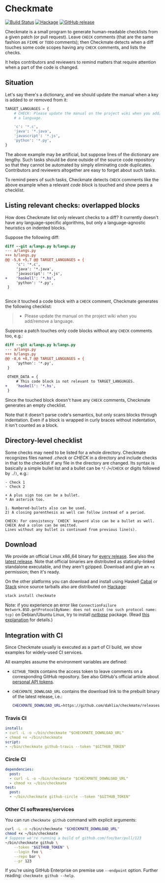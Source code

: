 Checkmate
=========

[![Build Status][ci-badge]][ci]
[![Hackage][hackage-badge]][hackage]
[![GitHub release][release-badge]][latest release]

Checkmate is a small program to generate human-readable checklists from
a given patch (or pull request).  Leave `CHECK` comments (that are the same
fashion as `FIXME` or `TODO` comments); then Checkmate detects when a diff
touches some code scopes having any `CHECK` comments, and lists the checks.

It helps contributors and reviewers to remind matters that require attention
when a part of the code is changed.

[ci-badge]: https://travis-ci.com/dahlia/checkmate.svg?branch=master
[ci]: https://travis-ci.com/dahlia/checkmate
[hackage-badge]: https://img.shields.io/hackage/v/checkmate.svg
[hackage]: https://hackage.haskell.org/package/checkmate
[release-badge]: https://img.shields.io/github/release/dahlia/checkmate.svg?label=download&colorB=4c1


Situation
---------

Let's say there's a dictionary, and we should update the manual when a key
is added to or removed from it:

~~~~~~~~ python
TARGET_LANGUAGES = {
    # CHECK: Please update the manual on the project wiki when you add/remove
    # a language.

    'c': '*.c',
    'java': '*.java',
    'javascript': '*.js',
    'python': '*.py',
}
~~~~~~~~

The above example may be artificial, but suppose lines of the dictionary are
lengthy.  Such tasks should be done outside of the source code repository
so that they cannot be automated by simply eliminating code duplicates.
Contributors and reviewers altogether are easy to forget about such tasks.

To remind peers of such tasks, Checkmate detects `CHECK` comments like the above
example when a relevant *code block* is touched and show peers a checklist.


Listing relevant checks: overlapped blocks
------------------------------------------

How does Checkmate list only relevant checks to a diff?  It currently doesn't
have any language-specific algorithms, but only a language-agnostic heuristics
on indented blocks.

Suppose the following diff:

~~~~~~~~ diff
diff --git a/langs.py b/langs.py
--- a/langs.py
+++ b/langs.py
@@ -5,6 +5,7 @@ TARGET_LANGUAGES = {
     'c': '*.c',
     'java': '*.java',
     'javascript': '*.js',
+    'haskell': '*.hs',
     'python': '*.py',
 }
 
~~~~~~~~

Since it touched a code block with a `CHECK` comment, Checkmate generates
the following checklist:

> - Please update the manual on the project wiki when you add/remove a language.

Suppose a patch touches only code blocks without any `CHECK` comments too, e.g.:

~~~~~~~~ diff
diff --git a/langs.py b/langs.py
--- a/langs.py
+++ b/langs.py
@@ -8,6 +8,7 @@ TARGET_LANGUAGES = {
     'python': '*.py',
 }
 
 OTHER_DATA = {
     # This code block is not relevant to TARGET_LANGUAGES.
+    'haskell': '*.hs',
 }
~~~~~~~~

Since the touched block doesn't have any `CHECK` comments, Checkmate generates
an empty checklist.

Note that it doesn't parse code's semantics, but only scans blocks through
indentation.  Even if a block is wrapped in curly braces without indentation,
it isn't counted as a block.


Directory-level checklist
-------------------------

Some checks may need to be listed for a whole directory.  Checkmate recognizes
files named *.check* or *CHECK* in a directory and include checks in that to
the checklist if any file in the directory are changed.  Its syntax is basically
a simple bullet list and a bullet can be `*`/`-`/`+`/`CHECK` or digits followed
by `.`/`)`, e.g.:

    - Check 1
    - Check 2

    + A plus sign too can be a bullet.
    * An asterisk too.

    1. Numbered-bullets also can be used.
    2) A closing parenthesis as well can follow instead of a period.

    CHECK: For consistency `CHECK` keyword also can be a bullet as well.
    CHECK And a colon can be omitted.
    Lines without any bullet is continued from previous line(s).


Download
--------

We provide an official Linux x86_64 binary for [every release][].  See also
the [latest release][].  Note that official binaries are distributed as
statically-linked standalone executable, and they aren't gzipped.  Download and
give an `+x` permission; then it's ready.

On the other platforms you can download and install using Haskell [Cabal][]
or [Stack][] since source tarballs also are distributed on [Hackage][]:

~~~~~~~~ bash
stack install checkmate
~~~~~~~~

Note: if you experience an error like `ConnectionFailure
Network.BSD.getProtocolByName: does not exist (no such protocol name: tcp)`
on Debian/Ubuntu Linux, try to install [*netbase*][netbase] package.
(Read [this explanation][1] for details.)

[every release]: https://github.com/dahlia/checkmate/releases
[latest release]: https://github.com/dahlia/checkmate/releases/latest
[Cabal]: https://www.haskell.org/cabal/
[Stack]: https://www.haskellstack.org/
[netbase]: https://packages.debian.org/search?keywords=netbase
[1]: https://github.com/commercialhaskell/stack/issues/2372#issuecomment-234113085


Integration with CI
-------------------

Since Checkmate usually is executed as a part of CI build, we show examples
for widely-used CI services.

All examples assume the environment variables are defined:

 -  `GITHUB_TOKEN` contains the access token to leave comments on a
    corresponding GitHub repository.  See also GitHub's official article
    about [personal API tokens][].
 -  `CHECKMATE_DOWNLOAD_URL` contains the download link to the prebuilt binary
    of the latest release, i.e.:

    ~~~~~~~ bash
    CHECKMATE_DOWNLOAD_URL=https://github.com/dahlia/checkmate/releases/download/0.4.0/checkmate-linux-x86_64
    ~~~~~~~

[personal API tokens]: https://github.com/blog/1509-personal-api-tokens


### Travis CI

~~~~~~~~ yaml
install:
- curl -L -o ~/bin/checkmate "$CHECKMATE_DOWNLOAD_URL"
- chmod +x ~/bin/checkmate
script:
- ~/bin/checkmate github-travis --token "$GITHUB_TOKEN"
~~~~~~~~


### Circle CI

~~~~~~~~ yaml
dependencies:
  post:
  - curl -L -o ~/bin/checkmate "$CHECKMATE_DOWNLOAD_URL"
  - chmod +x ~/bin/checkmate
test:
  post:
  - ~/bin/checkmate github-circle --token "$GITHUB_TOKEN"
~~~~~~~~


### Other CI softwares/services

You can run `checkmate github` command with explicit arguments:

~~~~~~~~ bash
curl -L -o ~/bin/checkmate "$CHECKMATE_DOWNLOAD_URL"
chmod +x ~/bin/checkmate
# Suppose we're running a build of github.com/foo/bar/pull/123
~/bin/checkmate github \
    --token "$GITHUB_TOKEN" \
    --login foo \
    --repo bar \
    --pr 123
~~~~~~~~

If you're using GitHub Enterprise on premise use `--endpoint` option.
Further reading: `checkmate github --help`.
